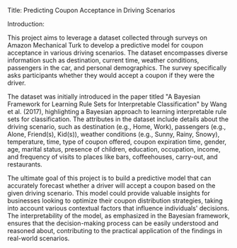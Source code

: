 Title: Predicting Coupon Acceptance in Driving Scenarios

Introduction:

This project aims to leverage a dataset collected through surveys on Amazon Mechanical Turk to develop a predictive model for coupon acceptance in various driving scenarios. The dataset encompasses diverse information such as destination, current time, weather conditions, passengers in the car, and personal demographics. The survey specifically asks participants whether they would accept a coupon if they were the driver.

The dataset was initially introduced in the paper titled "A Bayesian Framework for Learning Rule Sets for Interpretable Classification" by Wang et al. (2017), highlighting a Bayesian approach to learning interpretable rule sets for classification. The attributes in the dataset include details about the driving scenario, such as destination (e.g., Home, Work), passengers (e.g., Alone, Friend(s), Kid(s)), weather conditions (e.g., Sunny, Rainy, Snowy), temperature, time, type of coupon offered, coupon expiration time, gender, age, marital status, presence of children, education, occupation, income, and frequency of visits to places like bars, coffeehouses, carry-out, and restaurants.

The ultimate goal of this project is to build a predictive model that can accurately forecast whether a driver will accept a coupon based on the given driving scenario. This model could provide valuable insights for businesses looking to optimize their coupon distribution strategies, taking into account various contextual factors that influence individuals' decisions. The interpretability of the model, as emphasized in the Bayesian framework, ensures that the decision-making process can be easily understood and reasoned about, contributing to the practical application of the findings in real-world scenarios.
